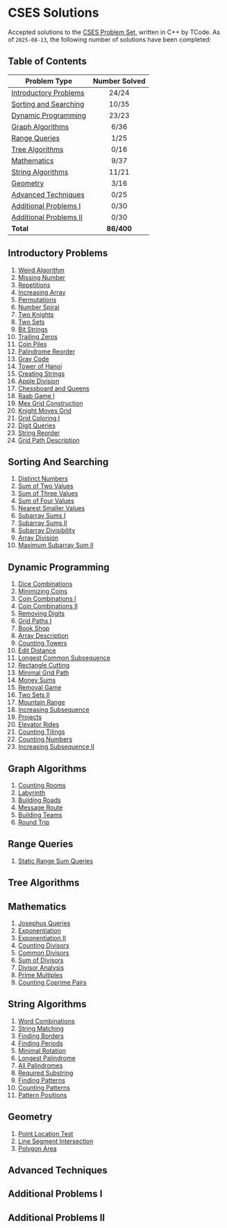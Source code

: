 # CSES Solutions

Accepted solutions to the [CSES Problem Set](https://cses.fi/problemset/), written in C++ by TCode. As of `2025-08-13`, the following number of solutions have been completed:

## Table of Contents

| Problem Type                                      | Number Solved |
|---------------------------------------------------|:-------------:|
| [Introductory Problems](#Introductory-Problems)   |     24/24     |
| [Sorting and Searching](#Sorting-and-Searching)   |     10/35     |
| [Dynamic Programming](#Dynamic-Programming)       |     23/23     |
| [Graph Algorithms](#Graph-Algorithms)             |     6/36      |
| [Range Queries](#Range-Queries)                   |     1/25      |
| [Tree Algorithms](#Tree-Algorithms)               |     0/16      |
| [Mathematics](#Mathematics)                       |     9/37      |
| [String Algorithms](#String-Algorithms)           |     11/21     |
| [Geometry](#Geometry)                             |     3/16      |
| [Advanced Techniques](#Advanced-Techniques)       |     0/25      |
| [Additional Problems I](#Additional-Problems-I)   |     0/30      |
| [Additional Problems II](#Additional-Problems-II) |     0/30      |
| **Total**                                         |   **86/400**  |

## Introductory Problems
1. [Weird Algorithm](/Introductory%20Problems/Weird%20Algorithm.cpp)
1. [Missing Number](/Introductory%20Problems/Missing%20Number.cpp)
1. [Repetitions](/Introductory%20Problems/Repetitions.cpp)
1. [Increasing Array](/Introductory%20Problems/Increasing%20Array.cpp)
1. [Permutations](/Introductory%20Problems/Permutations.cpp)
1. [Number Spiral](/Introductory%20Problems/Number%20Spiral.cpp)
1. [Two Knights](/Introductory%20Problems/Two%20Knights.cpp)
1. [Two Sets](/Introductory%20Problems/Two%20Sets.cpp)
1. [Bit Strings](/Introductory%20Problems/Bit%20Strings.cpp)
1. [Trailing Zeros](/Introductory%20Problems/Trailing%20Zeros.cpp)
1. [Coin Piles](/Introductory%20Problems/Coin%20Piles.cpp)
1. [Palindrome Reorder](/Introductory%20Problems/Palindrome%20Reorder.cpp)
1. [Gray Code](/Introductory%20Problems/Gray%20Code.cpp)
1. [Tower of Hanoi](/Introductory%20Problems/Tower%20of%20Hanoi.cpp)
1. [Creating Strings](/Introductory%20Problems/Creating%20Strings.cpp)
1. [Apple Division](/Introductory%20Problems/Apple%20Division.cpp)
1. [Chessboard and Queens](/Introductory%20Problems/Chessboard%20and%20Queens.cpp)
1. [Raab Game I](/Introductory%20Problems/Raab%20Game%20I.cpp)
1. [Mex Grid Construction](/Introductory%20Problems/Mex%20Grid%20Construction.cpp)
1. [Knight Moves Grid](/Introductory%20Problems/Knight%20Moves%20Grid.cpp)
1. [Grid Coloring I](/Introductory%20Problems/Grid%20Coloring%20I.cpp)
1. [Digit Queries](/Introductory%20Problems/Digit%20Queries.cpp)
1. [String Reorder](/Introductory%20Problems/String%20Reorder.cpp)
1. [Grid Path Description](/Introductory%20Problems/Grid%20Path%20Description.cpp)

## Sorting And Searching
1. [Distinct Numbers](/Sorting%20and%20Searching/Distinct%20Numbers.cpp)
1. [Sum of Two Values](/Sorting%20and%20Searching/Sum%20of%20Two%20Values.cpp)
1. [Sum of Three Values](/Sorting%20and%20Searching/Sum%20of%20Three%20Values.cpp)
1. [Sum of Four Values](/Sorting%20and%20Searching/Sum%20of%20Four%20Values.cpp)
1. [Nearest Smaller Values](/Sorting%20and%20Searching/Nearest%20Smaller%20Values.cpp)
1. [Subarray Sums I](/Sorting%20and%20Searching/Subarray%20Sums%20I.cpp)
1. [Subarray Sums II](/Sorting%20and%20Searching/Subarray%20Sums%20II.cpp)
1. [Subarray Divisibility](/Sorting%20and%20Searching/Subarray%20Divisibility.cpp)
1. [Array Division](/Sorting%20and%20Searching/Array%20Division.cpp)
1. [Maximum Subarray Sum II](/Sorting%20and%20Searching/Maximum%20Subarray%20Sum%20II.cpp)

## Dynamic Programming
1. [Dice Combinations](/Dynamic%20Programming/Dice%20Combinations.cpp)
1. [Minimizing Coins](/Dynamic%20Programming/Minimizing%20Coins.cpp)
1. [Coin Combinations I](/Dynamic%20Programming/Coin%20Combinations%20I.cpp)
1. [Coin Combinations II](/Dynamic%20Programming/Coin%20Combinations%20II.cpp)
1. [Removing Digits](/Dynamic%20Programming/Removing%20Digits.cpp)
1. [Grid Paths I](/Dynamic%20Programming/Grid%20Paths%20I.cpp)
1. [Book Shop](/Dynamic%20Programming/Book%20Shop.cpp)
1. [Array Description](/Dynamic%20Programming/Array%20Description.cpp)
1. [Counting Towers](/Dynamic%20Programming/Counting%20Towers.cpp)
1. [Edit Distance](/Dynamic%20Programming/Edit%20Distance.cpp)
1. [Longest Common Subsequence](/Dynamic%20Programming/Longest%20Common%20Subsequence.cpp)
1. [Rectangle Cutting](/Dynamic%20Programming/Rectangle%20Cutting.cpp)
1. [Minimal Grid Path](/Dynamic%20Programming/Minimal%20Grid%20Path.cpp)
1. [Money Sums](/Dynamic%20Programming/Money%20Sums.cpp)
1. [Removal Game](/Dynamic%20Programming/Removal%20Game.cpp)
1. [Two Sets II](/Dynamic%20Programming/Two%20Sets%20II.cpp)
1. [Mountain Range](/Dynamic%20Programming/Mountain%20Range.cpp)
1. [Increasing Subsequence](/Dynamic%20Programming/Increasing%20Subsequence.cpp)
1. [Projects](/Dynamic%20Programming/Projects.cpp)
1. [Elevator Rides](/Dynamic%20Programming/Elevator%20Rides.cpp)
1. [Counting Tilings](/Dynamic%20Programming/Counting%20Tilings.cpp)
1. [Counting Numbers](/Dynamic%20Programming/Counting%20Numbers.cpp)
1. [Increasing Subsequence II](/Dynamic%20Programming/Increasing%20Subsequence%20II.cpp)

## Graph Algorithms
1. [Counting Rooms](/Graph%20Algorithms/Counting%20Rooms.cpp)
1. [Labyrinth](/Graph%20Algorithms/Labyrinth.cpp)
1. [Building Roads](/Graph%20Algorithms/Building%20Roads.cpp)
1. [Message Route](/Graph%20Algorithms/Message%20Route.cpp)
1. [Building Teams](/Graph%20Algorithms/Building%20Teams.cpp)
1. [Round Trip](/Graph%20Algorithms/Round%20Trip.cpp)

## Range Queries
1. [Static Range Sum Queries](/Range%20Queries/Static%20Range%20Sum%20Queries.cpp)

## Tree Algorithms

## Mathematics
1. [Josephus Queries](/Mathematics/Josephus%20Queries.cpp)
1. [Exponentiation](/Mathematics/Exponentiation.cpp)
1. [Exponentiation II](/Mathematics/Exponentiation.cpp)
1. [Counting Divisors](/Mathematics/Counting%20Divisors.cpp)
1. [Common Divisors](/Mathematics/Common%20Divisors.cpp)
1. [Sum of Divisors](/Mathematics/Sum%20of%20Divisors.cpp)
1. [Divisor Analysis](/Mathematics/Divisor%20Analysis.cpp)
1. [Prime Multiples](/Mathematics/Prime%20Multiples.cpp)
1. [Counting Coprime Pairs](/Mathematics/Counting%20Coprime%20Pairs.cpp)

## String Algorithms
1. [Word Combinations](/String%20Algorithms/Word%20Combinations.cpp)
1. [String Matching](/String%20Algorithms/String%20Matching.cpp)
1. [Finding Borders](/String%20Algorithms/Finding%20Borders.cpp)
1. [Finding Periods](/String%20Algorithms/Finding%20Periods.cpp)
1. [Minimal Rotation](/String%20Algorithms/Minimal%20Rotation.cpp)
1. [Longest Palindrome](/String%20Algorithms/Longest%20Palindrome.cpp)
1. [All Palindromes](/String%20Algorithms/All%20Palindromes.cpp)
1. [Required Substring](/String%20Algorithms/Required%20Substring.cpp)
1. [Finding Patterns](/String%20Algorithms/Finding%20Patterns.cpp)
1. [Counting Patterns](/String%20Algorithms/Counting%20Patterns.cpp)
1. [Pattern Positions](/String%20Algorithms/Pattern%20Positions.cpp)

## Geometry
1. [Point Location Test](/Geometry/Point%20Location%20Test.cpp)
1. [Line Segment Intersection](/Geometry/Line%20Segment%20Intersection.cpp)
1. [Polygon Area](/Geometry/Polygon%20Area.cpp)

## Advanced Techniques

## Additional Problems I

## Additional Problems II